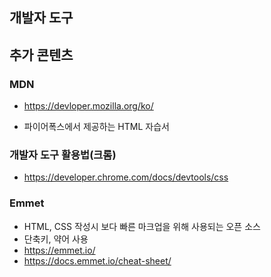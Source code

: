 ## 개발자 도구



## 추가 콘텐츠

### MDN

- https://devloper.mozilla.org/ko/

- 파이어폭스에서 제공하는 HTML 자습서

### 개발자 도구 활용법(크롬)

- https://developer.chrome.com/docs/devtools/css

### Emmet

- HTML, CSS 작성시 보다 빠른 마크업을 위해 사용되는 오픈 소스
- 단축키, 약어 사용
- https://emmet.io/
- https://docs.emmet.io/cheat-sheet/